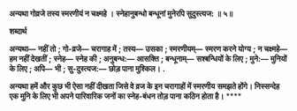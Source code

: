 **अन्यथा गोव्रजे तस्य स्मरणीयं न चक्ष्महे ।** **स्नेहानुबन्धो बन्धूनां मुनेरपि सुदुस्त्यज: ॥ ५॥** 

**शब्दार्थ** 

**अन्यथा—** **नहीं तो** **; गो-व्रजे—** **चरागाह में** **; तस्य—** **उसका** **; स्मरणीयम्—** **स्मरण करने योग्य** **; न चक्ष्महे—** **हम नहीं देखतीं** **;** **स्नेह—** **स्नेह की** **; अनुबन्ध:—** **आसक्ति** **; बन्धूनाम्—** **सश्बन्धियों के लिए** **; मुने:—** **मुनियों के लिए** **; अपि—** **भी** **; सु-दुस्त्यज:—** **छोड़ पाना मुश्किल।** **.** 

**अन्यथा हमें और कुछ भी ऐसा नहीं दीखता जिसे वे व्रज के इन चरागाहों में स्मरणीय** **समझते होंगे। निस्सन्देह एक मुनि के लिए भी अपने पारिवारिक जनों का स्नेह-बंधन तोड़ पाना** **कठिन होता है।** **** 